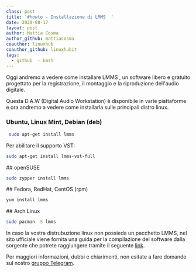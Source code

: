 ```yaml
---
class: post
title: '#howto - Installazione di LMMS  '
date: 2020-08-17
layout: post
author: Mattia Cosma
author_github: mattiacosma
coauthor: linuxhub
coauthor_github: linuxhubit
tags:
  - github  - bash
---
```

Oggi andremo a vedere come installare LMMS , un software libero e gratuito progettato per la registrazione, il montaggio e la riproduzione dell&#39;audio digitale.

Questa D.A.W (Digital Audio Workstation) è disponibile in varie piattaforme e ora andremo a vedere come installarla sulle principali distro linux.

### Ubuntu, Linux Mint, Debian (deb)

```bash
 sudo apt-get install lmms
```

Per abilitare il supporto VST:

```bash
sudo apt-get install lmms-vst-full
```

## openSUSE

```bash
sudo zypper install lmms
```

## Fedora, RedHat, CentOS (rpm)

```bash
yum install lmms
```

## Arch Linux

```bash
sudo pacman -S lmms
```

In caso la vostra distrubuzione linux non possieda un pacchetto LMMS, nel sito ufficiale viene fornita una guida per la compilazione del software dalla sorgente che potrete raggiungere tramite il seguente [link](https://github.com/LMMS/lmms/wiki/Compiling).

Per maggiori informazioni, dubbi e chiarimenti, non esitate a fare domande sul nostro [gruppo Telegram](https://t.me/linuxpeople).